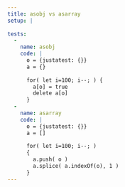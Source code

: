 ```yaml
---
title: asobj vs asarray
setup: |
  
tests:
  -
    name: asobj
    code: |
      o = {justatest: {}}
      a = {}
      
      for( let i=100; i--; ) {
        a[o] = true
        delete a[o]
      }
  -
    name: asarray
    code: |
      o = {justatest: {}}
      a = []
      
      for( let i=100; i--; )
      {
        a.push( o )
        a.splice( a.indexOf(o), 1 )
      }
---
```


